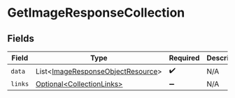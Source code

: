 # GetImageResponseCollection


## Fields

| Field                                                                                        | Type                                                                                         | Required                                                                                     | Description                                                                                  |
| -------------------------------------------------------------------------------------------- | -------------------------------------------------------------------------------------------- | -------------------------------------------------------------------------------------------- | -------------------------------------------------------------------------------------------- |
| `data`                                                                                       | List\<[ImageResponseObjectResource](../../models/components/ImageResponseObjectResource.md)> | :heavy_check_mark:                                                                           | N/A                                                                                          |
| `links`                                                                                      | [Optional\<CollectionLinks>](../../models/components/CollectionLinks.md)                     | :heavy_minus_sign:                                                                           | N/A                                                                                          |